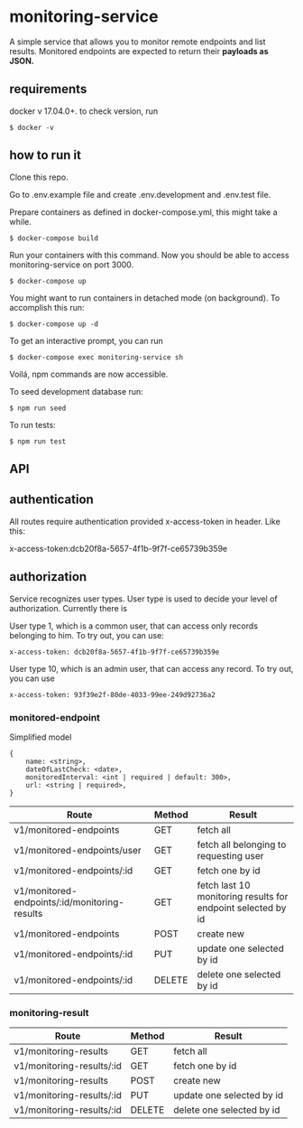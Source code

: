 # monitoring-service
A simple service that allows you to monitor remote endpoints and list results. 
Monitored endpoints are expected to return their **payloads as JSON.**

## requirements 
docker v 17.04.0+. to check version, run 
```
$ docker -v 
```
## how to run it

Clone this repo.

Go to .env.example file and create .env.development and 
.env.test file. 

Prepare containers as defined in docker-compose.yml, 
this might take a while.
```
$ docker-compose build
```
Run your containers with this command. Now you should 
be able to access monitoring-service on port 3000.

```
$ docker-compose up
```

You might want to run containers in detached mode (on background).
To accomplish this run:

```
$ docker-compose up -d 
```

To get an interactive prompt, you can run  

```
$ docker-compose exec monitoring-service sh
```

Voilá, npm commands are now accessible. 


To seed development database run:

```
$ npm run seed
```

To run tests: 
```
$ npm run test
```


## API

## authentication 
All routes require authentication provided x-access-token in header. Like this:

x-access-token:dcb20f8a-5657-4f1b-9f7f-ce65739b359e

## authorization 
Service recognizes user types. User type is used to decide your level of authorization.
Currently there is 

User type 1, which is a common user, that can access only records belonging to him. To try 
out, you can use:
```
x-access-token: dcb20f8a-5657-4f1b-9f7f-ce65739b359e
```
User type 10, which is an admin user, that can access any record. To try out, you can use 
```
x-access-token: 93f39e2f-80de-4033-99ee-249d92736a2 
```

### monitored-endpoint

Simplified model
```
{
    name: <string>,
    dateOfLastCheck: <date>,
    monitoredInterval: <int | required | default: 300>,
    url: <string | required>,
}

```
| Route         | Method        | Result|
| ------------- |---------------| ------|
| v1/monitored-endpoints | GET | fetch all  |
| v1/monitored-endpoints/user | GET | fetch all belonging to requesting user|
| v1/monitored-endpoints/:id | GET | fetch one by id |
| v1/monitored-endpoints/:id/monitoring-results | GET | fetch last 10 monitoring results for endpoint selected by id |
| v1/monitored-endpoints | POST | create new |
| v1/monitored-endpoints/:id | PUT | update one selected by id |
| v1/monitored-endpoints/:id | DELETE | delete one selected by id |

### monitoring-result

| Route         | Method        | Result|
| ------------- |---------------| ------|
| v1/monitoring-results | GET | fetch all  |
| v1/monitoring-results/:id | GET | fetch one by id |
| v1/monitoring-results | POST | create new |
| v1/monitoring-results/:id | PUT | update one selected by id |
| v1/monitoring-results/:id | DELETE | delete one selected by id |
